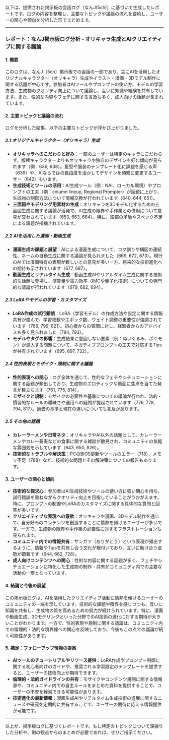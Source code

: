 以下は、提供された掲示板の会話ログ（なんJ(5ch)）に基づいて生成したレポートです。ログの内容を整理し、主要なトピックや議論の流れを要約し、ユーザーの関心や傾向を分析した形でまとめます。

---

### レポート：なんJ掲示板ログ分析 - オリキャラ生成とAIクリエイティブに関する議論

#### 1. 概要
このログは、なんJ（5ch）掲示板での会話の一部であり、主にAIを活用したオリジナルキャラクター（オリキャラ）生成やイラスト・漫画・3Dモデル制作に関する話題が中心です。参加者はAIツールやプロンプトの使い方、モデルの学習方法、生成物のクオリティ向上について議論し、互いに知識や経験を共有しています。また、性的な内容やフェチに関する言及も多く、成人向けの話題が含まれています。

#### 2. 主要トピックと議論の流れ
ログを分析した結果、以下の主要なトピックが浮かび上がりました。

##### 2.1 オリジナルキャラクター（オリキャラ）生成
- **オリキャラへのこだわりと好み**：一部のユーザーは特定のキャラにこだわらず、版権キャラクターよりもオリキャラや独自のデザインを好む傾向が見られます（例：636, 638）。髪型や服装のテンプレート化に課題を感じる声（639）や、AIならではの自由度を活かしてデザインを頻繁に変更するユーザー（642）もいます。
- **生成技術とツールの活用**：AI生成ツール（例：NAI、ローカル環境）やプロンプトの工夫（例：column lineup, Regional Prompter）が話題に上がり、生成物の制御方法について情報交換が行われています（640, 644, 651）。
- **三面図やモデリング用素材の生成**：オリキャラを3Dモデル化するための三面図生成に関する議論が活発で、AI生成の限界や手作業との併用について意見が交わされています（653, 663, 664）。特に、細部の矛盾やスペック不足による課題が指摘されています。

##### 2.2 AIを活用した漫画・動画生成
- **漫画生成の課題と展望**：AIによる漫画生成について、コマ割りや構図の連続性、ネームの自動生成に関する議論が見られました（669, 672, 673）。現行のAIでは漫画特有の表現が難しいとの意見が多い一方、将来的な技術進化への期待も示されています（677, 687）。
- **動画生成とリアルタイム生成**：動画生成AIやリアルタイム生成に関する技術的な話題も登場し、演算量や電力効率（IMCや量子化技術）についての専門的な議論が行われています（679, 682, 694）。

##### 2.3 LoRAやモデルの学習・カスタマイズ
- **LoRA作成の試行錯誤**：LoRA（学習モデル）の作成方法や設定に関する情報共有が盛んで、学習枚数やエポック数、ウェイト調整の重要性が強調されています（786, 799, 821）。初心者からの質問に対し、経験者からのアドバイスも多く見られました（784, 793）。
- **モデルやタグの影響**：生成結果に意図しない要素（例：ぬいぐるみ、ポケモン）が混入する問題について、ネガティブプロンプトの工夫で対応するTipsが共有されています（695, 697, 732）。

##### 2.4 性的表現とモザイク・規制に関する議論
- **性的表現への関心**：ログ全体を通じて、性的なフェチやシチュエーションに関する話題が頻出しており、生成物のエロティックな側面に焦点を当てた発言が目立ちます（761, 775, 814）。
- **モザイクと規制**：モザイクの必要性や基準についての議論が行われ、法的・慣習的なルールの曖昧さや運用への疑問が提起されています（776, 778, 794, 817）。過去の基準と現在の違いについても言及があります。

##### 2.5 その他の話題
- **カレーラーメンや日常ネタ**：オリキャラやAI以外の話題として、カレーラーメンやカレー蕎麦などの食事に関する雑談が散見され、コミュニティの気軽な雰囲気を示しています（643, 650, 826）。
- **技術的なトラブルや解決策**：PCのBIOS更新やツールのエラー（718）、メモリ不足（788）など、技術的な問題とその解決策についての報告もあります。

#### 3. ユーザーの関心と傾向
- **技術的な探求心**：参加者はAI生成技術やツールの使い方に強い関心を持ち、試行錯誤を重ねながらクオリティ向上を目指していることがうかがえます。特に、プロンプトの制御やLoRAのカスタマイズに関する具体的な質問と回答が多いです。
- **クリエイティブな表現への意欲**：オリキャラや漫画、3Dモデル制作を通じて、自分好みのコンテンツを創造することに情熱を傾けるユーザーが多いです。一方で、生成物の限界や手作業の必要性に対するフラストレーションも見られます。
- **コミュニティ内での情報共有**：サンガツ（ありがとう）という表現が頻出するように、情報やTipsを共有し合う文化が根付いており、互いに助け合う姿勢が顕著です（644, 662, 728）。
- **成人向けコンテンツへの関心**：性的な内容に関する話題が多く、フェチやシチュエーションに特化した生成物の制作・共有がコミュニティ内での主要な活動の一環となっています。

#### 4. 結論と今後の展望
この掲示板ログは、AIを活用したクリエイティブ活動に情熱を傾けるユーザーのコミュニティの一端を示しています。技術的な課題や限界を感じつつも、互いに知識を共有し、生成物の質を高めるための努力が続けられています。特に、漫画や動画生成、3Dモデリングといった分野でのAI技術の進化に対する期待が大きいことがわかります。一方で、性的表現や規制に関する議論は、コミュニティ内での倫理的・法的な境界線への関心を反映しており、今後もこの点での議論が続く可能性があります。

#### 5. 補足：フォローアップ情報の提案
- **AIツールのチュートリアルやリソース提供**：LoRA作成やプロンプト制御に関する初心者向けのガイドや、推奨される学習設定のテンプレートを提供すると、ユーザーの技術向上が期待できます。
- **倫理的・法的ガイドラインの共有**：モザイクやコンテンツ規制に関する情報源や、コミュニティ内での自主ルールをまとめた資料を提供することで、ユーザーの不安を軽減できる可能性があります。
- **技術進化の最新情報**：漫画生成AIやリアルタイム生成技術の進展に関するニュースや研究を定期的に共有することで、ユーザーの期待に応える情報提供が可能です。

---

以上が、掲示板ログに基づくレポートです。もし特定のトピックについて深掘りした分析や、別の観点からのまとめが必要であれば、ぜひご指示ください。